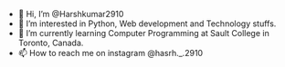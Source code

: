 - 👋 Hi, I’m @Harshkumar2910
- 👀 I’m interested in Python, Web development and Technology stuffs.
- 🌱 I’m currently learning Computer Programming at Sault College in Toronto, Canada.
- 📫 How to reach me on instagram @hasrh._.2910

<!---
Harshkumar2910/Harshkumar2910 is a ✨ special ✨ repository because its `README.md` (this file) appears on your GitHub profile.
You can click the Preview link to take a look at your changes.
--->
